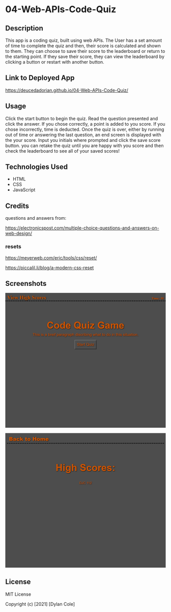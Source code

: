 # 04-Web-APIs-Code-Quiz

## Description
This app is a coding quiz, built using web APIs. The User has a set amount of time to complete the quiz and then, their score is calculated and shown to them. They can choose to save their score to the leaderboard or return to the starting point. If they save their score, they can view the leaderboard by clicking a button or restart with another button.

## Link to Deployed App

https://deucedadorian.github.io/04-Web-APIs-Code-Quiz/

## Usage
Click the start button to begin the quiz. Read the question presented and click the answer. If you chose correctly, a point is added to you score. If you chose incorrectly, time is deducted. Once the quiz is over, either by running out of time or answering the last question, an end screen is displayed with the your score. Input you initials where prompted and click the save score button. you can retake the quiz until you are happy with you score and then check the leaderboard to see all of your saved scores!

## Technologies Used

* HTML
* CSS
* JavaScript

## Credits

questions and answers from: 

https://electronicspost.com/multiple-choice-questions-and-answers-on-web-design/

### resets

https://meyerweb.com/eric/tools/css/reset/

https://piccalil.li/blog/a-modern-css-reset

## Screenshots

![Screenshot of deployed app](./assets/images/deucedadorian.github.io_04-Web-APIs-Code-Quiz_.png)

![Screenshot of deployed app](./assets/images/deucedadorian.github.io_04-Web-APIs-Code-Quiz_highscores.html.png)

## License

MIT License

Copyright (c) [2021] [Dylan Cole]
